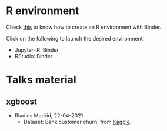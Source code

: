# R environment 

Check [this](https://github.com/binder-examples/r/blob/master/README.md) to know how to create an R environment with Binder.

Click on the following to launch the desired environment:
* Jupyter+R: Binder
* RStudio: Binder

# Talks material

## xgboost
* Rladies Madrid, 22-04-2021 
  * Dataset: Bank customer churn, from [Kaggle](https://www.kaggle.com/santoshd3/bank-customers). 
